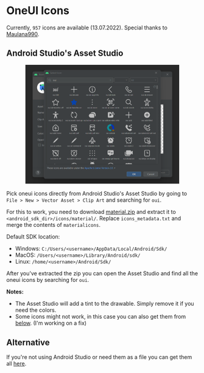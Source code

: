 # OneUI Icons

Currently, `957` icons are available (13.07.2022). Special thanks to [Maulana990](https://github.com/Maulana990).

## Android Studio's Asset Studio

<p align="center">
  <img src="readme-res/asset_studio.png" width="80%"/>
</p>

Pick oneui icons directly from Android Studio's Asset Studio by going to `File > New > Vector Asset > Clip Art` and searching for `oui`.

For this to work, you need to download [material.zip](https://github.com/OneUIProject/oneui-icons/raw/main/material.zip) and extract it to `<android_sdk_dir>/icons/material/`. Replace `icons_metadata.txt` and merge the contents of `materialicons`.

Default SDK location:
- Windows: `C:/Users/<username>/AppData/Local/Android/Sdk/`
- MacOS: `/Users/<username>/Library/Android/sdk/`
- Linux: `/home/<username>/Android/Sdk/`

After you've extracted the zip you can open the Asset Studio and find all the oneui icons by searching for `oui`.

**Notes:**
- The Asset Studio will add a tint to the drawable. Simply remove it if you need the colors.
- Some icons might not work, in this case you can also get them from [below](#alternative). (I'm working on a fix)

## Alternative
If you're not using Android Studio or need them as a file you can get them all [here](drawables).